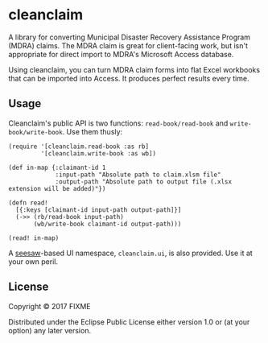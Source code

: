 # cleanclaim

A library for converting Municipal Disaster Recovery Assistance Program (MDRA) claims. The MDRA claim is great for client-facing work, but isn't appropriate for direct import to MDRA's Microsoft Access database.

Using cleanclaim, you can turn MDRA claim forms into flat Excel workbooks that can be imported into Access. It produces perfect results every time.

## Usage

Cleanclaim's public API is two functions: `read-book/read-book` and `write-book/write-book`. Use them thusly:

```
(require '[cleanclaim.read-book :as rb]
         '[cleanclaim.write-book :as wb])

(def in-map {:claimant-id 1
             :input-path "Absolute path to claim.xlsm file"
             :output-path "Absolute path to output file (.xlsx extension will be added)"})

(defn read!
  [{:keys [claimant-id input-path output-path]}]
  (->> (rb/read-book input-path)
       (wb/write-book claimant-id output-path)))

(read! in-map)
```

A [seesaw](https://github.com/daveray/seesaw)-based UI namespace, `cleanclaim.ui`, is also provided. Use it at your own peril.

## License

Copyright © 2017 FIXME

Distributed under the Eclipse Public License either version 1.0 or (at
your option) any later version.
